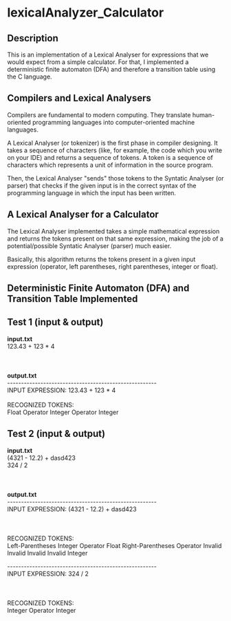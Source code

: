 # lexicalAnalyzer_Calculator

## Description
This is an implementation of a Lexical Analyser for expressions that we would expect from a simple calculator. For that, I implemented a deterministic finite automaton (DFA) and therefore a transition table using the C language. <br />

## Compilers and Lexical Analysers
Compilers are fundamental to modern computing. They translate human-oriented programming languages into computer-oriented machine languages.<br />

A Lexical Analyser (or tokenizer) is the first phase in compiler designing. It takes a sequence of characters (like, for example, the code which you write on your IDE) and returns a sequence of tokens. A token is a sequence of characters which represents a unit of information in the source program. <br />

Then, the Lexical Analyser "sends" those tokens to the Syntatic Analyser (or parser) that checks if the given input is in the correct syntax of the programming language in which the input has been written. 

## A Lexical Analyser for a Calculator
The Lexical Analyser implemented takes a simple mathematical expression and returns the tokens present on that same expression, making the job of a potential/possible Syntatic Analyser (parser) much easier. <br />

Basically, this algorithm returns the tokens present in a given input expression (operator, left parentheses, right parentheses, integer or float). 

## Deterministic Finite Automaton (DFA) and Transition Table Implemented

## Test 1 (input & output)
__input.txt__ <br />
123.43 + 123 * 4 <br />
<br />
<br />
<br />
__output.txt__ <br />
------------------------------------------------------<br />
INPUT EXPRESSION: 123.43 + 123 * 4<br />
<br />
RECOGNIZED TOKENS: <br />
Float   Operator   Integer   Operator   Integer <br /> 


## Test 2 (input & output)

__input.txt__ <br />
(4321 - 12.2) + dasd423 <br />
324 / 2 <br />
<br />
<br />
<br />
__output.txt__ <br />
------------------------------------------------------ <br />
INPUT EXPRESSION: (4321 - 12.2) + dasd423 <br />
<br />
<br />
<br />
RECOGNIZED TOKENS: <br />
Left-Parentheses   Integer   Operator   Float   Right-Parentheses   Operator   Invalid   Invalid   Invalid   Invalid   Integer <br />   

------------------------------------------------------ <br />
INPUT EXPRESSION: 324 / 2 <br />
<br />
<br />
<br />
RECOGNIZED TOKENS: <br />
Integer   Operator   Integer   <br />
